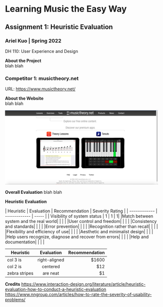 # Learning Music the Easy Way
## Assignment 1: Heuristic Evaluation
### Ariel Kuo | Spring 2022 
DH 110: User Experience and Design 

**About the Project**  
blah blah

### Competitor 1: musictheory.net

URL: https://www.musictheory.net/ 

**About the Website**  
blah blah 

![homepage](musictheory-screenshot.png) 

**Overall Evaluation** 
blah blah 

**Heuristic Evaluation** 

| Heuristic      | Evaluation     | Recommendation | Severity Rating | 
| ------------- | ------------- | ----- | 
| Visibility of system status | 1 | 1 | 1| 
|Match between system and the real world|      | | |
|User control and freedom|  |  | |
|Consistency and standards|  |  | |
|Error prevention|  |  | |
|Recognition rather than recall|  |  | |
|Flexibility and efficiency of use|  |  | |
|Aesthetic and minimalist design|  |  | |
|Help users recognize, diagnose and recover from errors|  |  | |
|Help and documentation|  |  | |

| Heuristic        | Evaluation           | Recommendation  |
| ------------- |:-------------:| -----:|
| col 3 is      | right-aligned | $1600 |
| col 2 is      | centered      |   $12 |
| zebra stripes | are neat      |    $1 |



**Credits** 
https://www.interaction-design.org/literature/article/heuristic-evaluation-how-to-conduct-a-heuristic-evaluation 
https://www.nngroup.com/articles/how-to-rate-the-severity-of-usability-problems/ 
